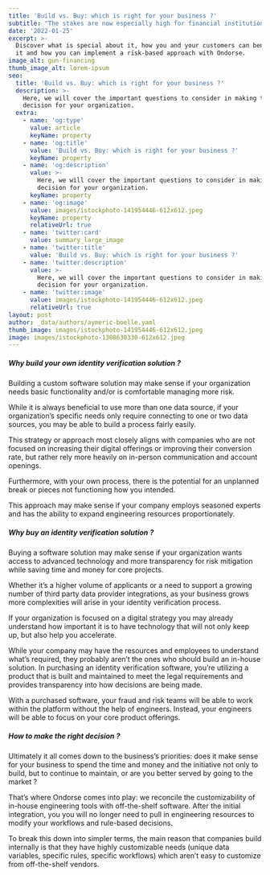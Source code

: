 ```yaml
---
title: 'Build vs. Buy: which is right for your business ?'
subtitle: "The stakes are now especially high for financial institutions to meet identity verification regulations, that’s why most FIs care deeply about the type of process or solution they adopt to help them mitigate risk and manage their process. However, most FIs struggle with whether to build or buy this important piece of their tech stack.\_Here, we will cover the important questions to consider in making the decision for your organization."
date: '2022-01-25'
excerpt: >-
  Discover what is special about it, how you and your customers can benefit from
  it and how you can implement a risk-based approach with Ondorse.
image_alt: gun-financing
thumb_image_alt: lorem-ipsum
seo:
  title: 'Build vs. Buy: which is right for your business ?'
  description: >-
    Here, we will cover the important questions to consider in making the
    decision for your organization.
  extra:
    - name: 'og:type'
      value: article
      keyName: property
    - name: 'og:title'
      value: 'Build vs. Buy: which is right for your business ?'
      keyName: property
    - name: 'og:description'
      value: >-
        Here, we will cover the important questions to consider in making the
        decision for your organization.
      keyName: property
    - name: 'og:image'
      value: images/istockphoto-141954446-612x612.jpeg
      keyName: property
      relativeUrl: true
    - name: 'twitter:card'
      value: summary_large_image
    - name: 'twitter:title'
      value: 'Build vs. Buy: which is right for your business ?'
    - name: 'twitter:description'
      value: >-
        Here, we will cover the important questions to consider in making the
        decision for your organization.
    - name: 'twitter:image'
      value: images/istockphoto-141954446-612x612.jpeg
      relativeUrl: true
layout: post
author: _data/authors/aymeric-boelle.yaml
thumb_image: images/istockphoto-141954446-612x612.jpeg
image: images/istockphoto-1308630330-612x612.jpeg
---
```

##### Why build your own identity verification solution ?

Building a custom software solution may make sense if your organization needs basic functionality and/or is comfortable managing more risk.

While it is always beneficial to use more than one data source, if your organization’s specific needs only require connecting to one or two data sources, you may be able to build a process fairly easily. 

This strategy or approach most closely aligns with companies who are not focused on increasing their digital offerings or improving their conversion rate, but rather rely more heavily on in-person communication and account openings. 

Furthermore, with your own process, there is the potential for an unplanned break or pieces not functioning how you intended. 

This approach may make sense if your company employs seasoned experts and has the ability to expand engineering resources proportionately.

##### Why buy an identity verification solution ?

Buying a software solution may make sense if your organization wants access to advanced technology and more transparency for risk mitigation while saving time and money for core projects.

Whether it’s a higher volume of applicants or a need to support a growing number of third party data provider integrations, as your business grows more complexities will arise in your identity verification process. 

If your organization is focused on a digital strategy you may already understand how important it is to have technology that will not only keep up, but also help you accelerate. 

While your company may have the resources and employees to understand what’s required, they probably aren’t the ones who should build an in-house solution. In purchasing an identity verification software, you’re utilizing a product that is built and maintained to meet the legal requirements and provides transparency into how decisions are being made.

With a purchased software, your fraud and risk teams will be able to work within the platform without the help of engineers. Instead, your engineers will be able to focus on your core product offerings.

##### How to make the right decision ?

Ultimately it all comes down to the business’s priorities: does it make sense for your business to spend the time and money and the initiative not only to build, but to continue to maintain, or are you better served by going to the market ?

That’s where Ondorse comes into play: we reconcile the customizability of in-house engineering tools with off-the-shelf software. After the initial integration, you you will no longer need to pull in engineering resources to modify your workflows and rule-based decisions.‍

To break this down into simpler terms, the main reason that companies build internally is that they have highly customizable needs (unique data variables, specific rules, specific workflows) which aren’t easy to customize from off-the-shelf vendors.
